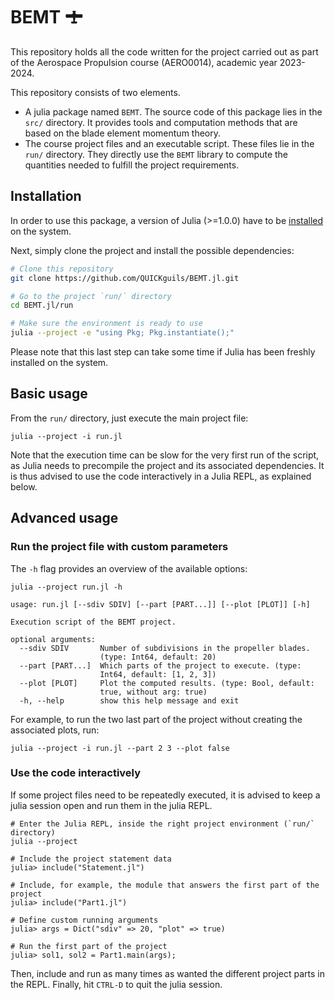 # BEMT 🛨

This repository holds all the code written for the project carried out as part
of the Aerospace Propulsion course (AERO0014), academic year 2023-2024.

This repository consists of two elements.
- A julia package named `BEMT`. The source code of this package lies in the
  `src/` directory. It provides tools and computation methods that are based on
  the blade element momentum theory.
- The course project files and an executable script. These files lie in the
  `run/` directory. They directly use the `BEMT` library to compute the
  quantities needed to fulfill the project requirements.

## Installation

In order to use this package, a version of Julia (>=1.0.0) have to be
[installed](https://julialang.org/downloads/) on the system.

Next, simply clone the project and install the possible dependencies:
```sh
# Clone this repository
git clone https://github.com/QUICKguils/BEMT.jl.git

# Go to the project `run/` directory
cd BEMT.jl/run

# Make sure the environment is ready to use
julia --project -e "using Pkg; Pkg.instantiate();"
```
Please note that this last step can take some time if Julia has been freshly
installed on the system.

## Basic usage

From the `run/` directory, just execute the main project file:
```
julia --project -i run.jl
```

Note that the execution time can be slow for the very first run of the script,
as Julia needs to precompile the project and its associated dependencies. It is
thus advised to use the code interactively in a Julia REPL, as explained below.

## Advanced usage

### Run the project file with custom parameters

The `-h` flag provides an overview of the available options:
```
julia --project run.jl -h

usage: run.jl [--sdiv SDIV] [--part [PART...]] [--plot [PLOT]] [-h]

Execution script of the BEMT project.

optional arguments:
  --sdiv SDIV       Number of subdivisions in the propeller blades.
                    (type: Int64, default: 20)
  --part [PART...]  Which parts of the project to execute. (type:
                    Int64, default: [1, 2, 3])
  --plot [PLOT]     Plot the computed results. (type: Bool, default:
                    true, without arg: true)
  -h, --help        show this help message and exit
```

For example, to run the two last part of the project without creating the
associated plots, run:
```
julia --project -i run.jl --part 2 3 --plot false
```

### Use the code interactively

If some project files need to be repeatedly executed, it is advised to keep a
julia session open and run them in the julia REPL.
```
# Enter the Julia REPL, inside the right project environment (`run/` directory)
julia --project

# Include the project statement data
julia> include("Statement.jl")

# Include, for example, the module that answers the first part of the project
julia> include("Part1.jl")

# Define custom running arguments
julia> args = Dict("sdiv" => 20, "plot" => true)

# Run the first part of the project
julia> sol1, sol2 = Part1.main(args);
```
Then, include and run as many times as wanted the different project parts in the
REPL.
Finally, hit `CTRL-D` to quit the julia session.
